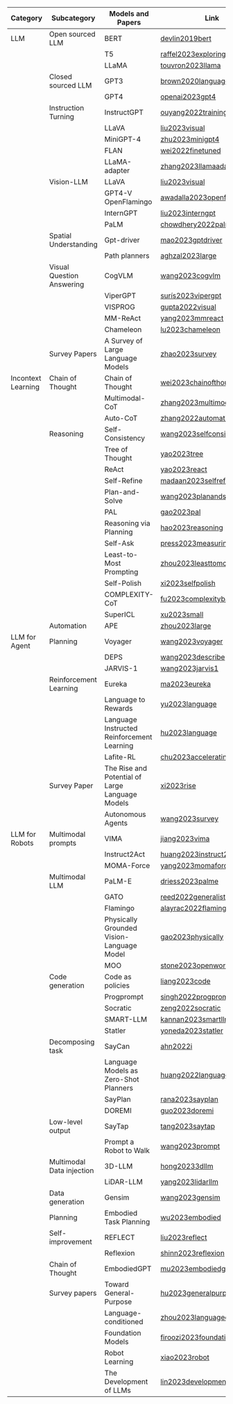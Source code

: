 | Category            | Subcategory                   | Models and Papers                                                  | Link                                                      |
|----------------------|-------------------------------|--------------------------------------------------------------------|-----------------------------------------------------------|
|  LLM               | Open sourced LLM             | BERT                                                               | [devlin2019bert](https://arxiv.org/abs/1810.04805)        |
|                      |                               | T5                                                                 | [raffel2023exploring](https://arxiv.org/abs/1910.10683)   |
|                      |                               | LLaMA                                                              | [touvron2023llama](https://arxiv.org/abs/2302.13971)      |
|                      |   Closed sourced LLM          | GPT3                                                               | [brown2020language](https://arxiv.org/abs/2005.14165)     |
|                      |                               | GPT4                                                               | [openai2023gpt4](https://arxiv.org/abs/2303.08774)        |
|                      | Instruction Turning            | InstructGPT                                                        | [ouyang2022training](https://arxiv.org/abs/2203.02155)   |
|                      |                               | LLaVA                                                              | [liu2023visual](https://arxiv.org/abs/2304.08485)         |
|                      |                               | MiniGPT-4                                                          | [zhu2023minigpt4](https://arxiv.org/abs/2304.10592)       |
|                      |                               | FLAN                                                               | [wei2022finetuned](https://arxiv.org/abs/2109.01652)      |
|                      |                               | LLaMA-adapter                                                      | [zhang2023llamaadapter](https://arxiv.org/abs/2303.16199) |
|                      | Vision-LLM                    | LLaVA                                                              | [liu2023visual](https://arxiv.org/abs/2304.08485)         |
|                      |                               | GPT4-V OpenFlamingo                                                | [awadalla2023openflamingo](https://arxiv.org/abs/2308.01390)|
|                      |                               | InternGPT                                                          | [liu2023interngpt](https://arxiv.org/abs/2305.05662)      |
|                      |                               | PaLM                                                               | [chowdhery2022palm](https://arxiv.org/abs/2204.02311)     |
|                      | Spatial Understanding         | Gpt-driver                                                         | [mao2023gptdriver](https://arxiv.org/abs/2310.01415)      |
|                      |                               | Path planners                                                      | [aghzal2023large](https://arxiv.org/abs/2310.03249)       |
|                      | Visual Question Answering     | CogVLM                                                             | [wang2023cogvlm](https://arxiv.org/abs/2311.03079)        |
|                      |                               | ViperGPT                                                           | [surís2023vipergpt](https://arxiv.org/abs/2303.08128)     |
|                      |                               | VISPROG                                                            | [gupta2022visual](https://arxiv.org/abs/2211.11559)       |
|                      |                               | MM-ReAct                                                           | [yang2023mmreact](https://arxiv.org/abs/2303.11381)       |
|                      |                               | Chameleon                                                          | [lu2023chameleon](https://arxiv.org/abs/2304.09842)       |
|                      | Survey Papers                 | A Survey of Large Language Models                                  | [zhao2023survey](https://arxiv.org/abs/2303.18223)        |
| Incontext Learning   | Chain of Thought              | Chain of Thought                                                   | [wei2023chainofthought](https://arxiv.org/abs/2201.11903) |
|                      |                               | Multimodal-CoT                                                     | [zhang2023multimodal](https://arxiv.org/abs/2302.00923)   |
|                      |                               | Auto-CoT                                                           | [zhang2022automatic](https://arxiv.org/abs/2210.03493)    |
|                      | Reasoning                     | Self-Consistency                                                   | [wang2023selfconsistency](https://arxiv.org/abs/2203.11171)|
|                      |                               | Tree of Thought                                                    | [yao2023tree](https://arxiv.org/abs/2305.10601)           |
|                      |                               | ReAct                                                              | [yao2023react](https://arxiv.org/abs/2303.11366)          |
|                      |                               | Self-Refine                                                        | [madaan2023selfrefine](https://arxiv.org/abs/2303.17651)  |
|                      |                               | Plan-and-Solve                                                     | [wang2023planandsolve](https://arxiv.org/abs/2305.04091)  |
|                      |                               | PAL                                                                | [gao2023pal](https://arxiv.org/abs/2211.10435)            |
|                      |                               | Reasoning via Planning                                             | [hao2023reasoning](https://arxiv.org/abs/2305.14992)      |
|                      |                               | Self-Ask                                                           | [press2023measuring](https://arxiv.org/abs/2210.03350)    |
|                      |                               | Least-to-Most Prompting                                            | [zhou2023leasttomost](https://arxiv.org/abs/2205.10625)   |
|                      |                               | Self-Polish                                                        | [xi2023selfpolish](https://arxiv.org/abs/2305.14497)      |
|                      |                               | COMPLEXITY-CoT                                                     | [fu2023complexitybased](https://arxiv.org/abs/2210.00720) |
|                      |                               | SuperICL                                                           | [xu2023small](https://arxiv.org/abs/2305.08848)           |
|                      | Automation                    | APE                                                                | [zhou2023large](https://arxiv.org/abs/2211.01910)         |
| LLM for Agent        | Planning                      | Voyager                                                            | [wang2023voyager](https://arxiv.org/abs/2305.16291)       |
|                      |                               | DEPS                                                               | [wang2023describe](https://arxiv.org/abs/2302.01560)      |
|                      |                               | JARVIS-1                                                           | [wang2023jarvis1](https://arxiv.org/abs/2311.05997)       |
|                      | Reinforcement Learning        | Eureka                                                             | [ma2023eureka](https://arxiv.org/abs/2310.12931)          |
|                      |                               | Language to Rewards                                                | [yu2023language](https://arxiv.org/abs/2306.08647)        |
|                      |                               | Language Instructed Reinforcement Learning                         | [hu2023language](https://arxiv.org/abs/2304.07297)        |
|                      |                               | Lafite-RL                                                          | [chu2023accelerating](https://arxiv.org/abs/2311.02379)   |
|                      | Survey Paper                  | The Rise and Potential of Large Language Models                    | [xi2023rise](https://arxiv.org/abs/2309.07864)            |
|                      |                               | Autonomous Agents                                                  | [wang2023survey](https://arxiv.org/abs/2308.11432)        |
|  LLM for Robots                 | Multimodal prompts             | VIMA                                                      | [jiang2023vima](https://arxiv.org/abs/2210.03094)          |
|                                |                                | Instruct2Act                                         | [huang2023instruct2act](https://arxiv.org/abs/2305.11176)  |
|                                |                                | MOMA-Force                                                | [yang2023momaforce](https://arxiv.org/abs/2308.03624)      |
|                                | Multimodal LLM                 | PaLM-E                                                    | [driess2023palme](https://arxiv.org/abs/2303.03378)        |
|                                |                                | GATO                                                      | [reed2022generalist](https://arxiv.org/abs/2205.06175)     |
|                                |                                | Flamingo                                                  | [alayrac2022flamingo](https://arxiv.org/abs/2204.14198)    |
|                                |                                | Physically Grounded Vision-Language Model                | [gao2023physically](https://arxiv.org/abs/2309.02561)      |
|                                |                                | MOO                                                       | [stone2023openworld](https://arxiv.org/abs/2303.00905)     |
|                                | Code generation                | Code as policies                                          | [liang2023code](https://arxiv.org/abs/2209.07753)          |
|                                |                                | Progprompt                                                | [singh2022progprompt](https://arxiv.org/abs/2209.11302)    |
|                                |                                | Socratic                                                  | [zeng2022socratic](https://arxiv.org/abs/2204.00598)       |
|                                |                                | SMART-LLM                                                 | [kannan2023smartllm](https://arxiv.org/abs/2309.10062)     |
|                                |                                | Statler                                                   | [yoneda2023statler](https://arxiv.org/abs/2306.17840)      |
|                                | Decomposing task               | SayCan                                                    | [ahn2022i](https://arxiv.org/abs/2204.01691)               |
|                                |                                | Language Models as Zero-Shot Planners                     | [huang2022language](https://arxiv.org/abs/2201.07207)      |
|                                |                                | SayPlan                                                   | [rana2023sayplan](https://arxiv.org/abs/2307.06135)        |
|                                |                                | DOREMI                                                    | [guo2023doremi](https://arxiv.org/abs/2307.00329)          |
|                                | Low-level output               | SayTap                                                    | [tang2023saytap](https://arxiv.org/abs/2309.03623)         |
|                                |                                | Prompt a Robot to Walk                                    | [wang2023prompt](https://arxiv.org/abs/2310.03248)         |
|                                | Multimodal Data injection      | 3D-LLM                                                    | [hong20233dllm](https://arxiv.org/abs/2308.11323)          |
|                                |                                | LiDAR-LLM                                                 | [yang2023lidarllm](https://arxiv.org/abs/2310.04249)       |
|                                | Data generation                | Gensim                                                    | [wang2023gensim](https://arxiv.org/abs/2307.01234)         |
|                                | Planning                       | Embodied Task Planning                                    | [wu2023embodied](https://arxiv.org/abs/2306.08127)         |
|                                | Self-improvement               | REFLECT                                                   | [liu2023reflect](https://arxiv.org/abs/2310.07654)         |
|                                |                                | Reflexion                                                 | [shinn2023reflexion](https://arxiv.org/abs/2309.10432)     |
|                                | Chain of Thought               | EmbodiedGPT                                               | [mu2023embodiedgpt](https://arxiv.org/abs/2308.05123)      |
|                                | Survey papers                  | Toward General-Purpose                                    | [hu2023generalpurpose](https://arxiv.org/abs/2305.11432)   |
|                                |                                | Language-conditioned                               | [zhou2023languageconditioned](https://arxiv.org/abs/2306.09876)|
|                                |                                | Foundation Models                                  | [firoozi2023foundation](https://arxiv.org/abs/2310.09987)  |
|                                |                                | Robot Learning                                            | [xiao2023robot](https://arxiv.org/abs/2309.11234)          |
|                                |                                | The Development of LLMs                                   | [lin2023development](https://arxiv.org/abs/2308.06789)     |
